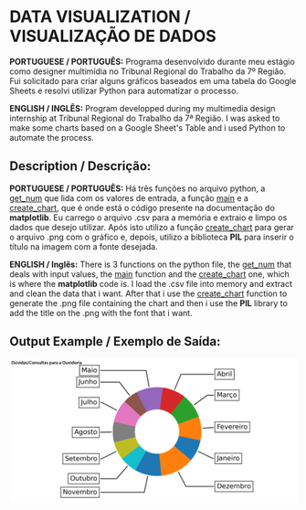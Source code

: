 # DATA VISUALIZATION / VISUALIZAÇÃO DE DADOS
**PORTUGUESE / PORTUGUÊS:** Programa desenvolvido durante meu estágio como designer multimídia no Tribunal Regional do Trabalho da 7º Região. Fui solicitado para criar alguns gráficos baseados em uma tabela do Google Sheets e resolvi utilizar Python para automatizar o processo.

**ENGLISH / INGLÊS:** Program developped during my multimedia design internship at Tribunal Regional do Trabalho da 7ª Região. I was asked to make some charts based on a Google Sheet's Table and i used Python to automate the process.

## **Description / Descrição**:
**PORTUGUESE / PORTUGUÊS:** Há três funções no arquivo python, a <ins>get_num</ins> que lida com os valores de entrada, a função <ins>main</ins> e a <ins>create_chart</ins>, que é onde está o código presente na documentação do **matplotlib**. Eu carrego o arquivo .csv para a memória e extraio e limpo os dados que desejo utilizar. Após isto utilizo a função <ins>create_chart</ins> para gerar o arquivo .png com o gráfico e, depois, utilizo a biblioteca **PIL** para inserir o título na imagem com a fonte desejada. 

**ENGLISH / Inglês:** There is 3 functions on the python file, the <ins>get_num</ins> that deals with input values, the <ins>main</ins> function and the <ins>create_chart</ins> one, which is where the **matplotlib** code is. I load the .csv file into memory and extract and clean the data that i want. After that i use the <ins>create_chart</ins> function to generate the .png file containing the chart and then i use the **PIL** library to add the title on the .png with the font that i want.

## **Output Example / Exemplo de Saída**:
<img src="0.png" alt="saida-output" title="Saída-Output">
